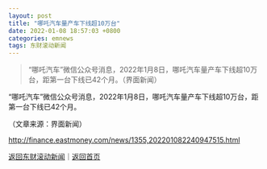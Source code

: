 ```yaml
---
layout: post
title: "哪吒汽车量产车下线超10万台"
date: 2022-01-08 18:57:03 +0800
categories: emnews
tags: 东财滚动新闻
---
```

> “哪吒汽车”微信公众号消息，2022年1月8日，哪吒汽车量产车下线超10万台，距第一台下线已42个月。（界面新闻）

<p>“哪吒汽车”微信公众号消息，2022年1月8日，哪吒汽车量产车下线超10万台，距第一台下线已42个月。</p><p class="em_media">（文章来源：界面新闻）</p>

<http://finance.eastmoney.com/news/1355,202201082240947515.html>

[返回东财滚动新闻](//finews.withounder.com/emnews/)｜[返回首页](//finews.withounder.com/)